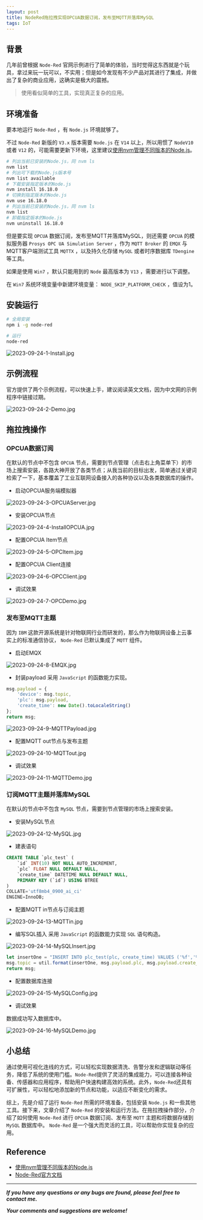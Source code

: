 ```yaml
---
layout: post
title: NodeRed拖拉拽实现OPCUA数据订阅，发布至MQTT并落库MySQL
tags: IoT
---
```


## 背景

几年前曾根据 `Node-Red` 官网示例进行了简单的体验，当时觉得这东西就是个玩具，拿过来玩一玩可以，不实用；但是如今发现有不少产品对其进行了集成，并做出了复杂的商业应用，这确实是极大的震撼。

> 使用看似简单的工具，实现真正复杂的应用。

## 环境准备

要本地运行 `Node-Red` ，有 `Node.js` 环境就够了。

不过 `Node-Red` 新版的 `V3.x` 版本需要 `Node.js` 在 `V14` 以上，所以用惯了 `NodeV10` 或者 `V12` 的，可能需要更新下环境，这里建议[使用nvm管理不同版本的Node.js](https://heartsuit.blog.csdn.net/article/details/116665356)。

```bash
# 列出当前已安装的Node.js，同 nvm ls
nvm list
# 列出可下载的Node.js版本号
nvm list available
# 下载安装指定版本的Node.js
nvm install 16.18.0
# 切换到指定版本的Node.js
nvm use 16.18.0
# 列出当前已安装的Node.js，同 nvm ls
nvm list
# 卸载指定版本的Node.js
nvm uninstall 16.18.0
```

但是要实现 `OPCUA` 数据订阅，发布至MQTT并落库MySQL，则还需要 `OPCUA` 的模拟服务器 `Prosys OPC UA Simulation Server` ，作为 `MQTT Broker` 的 `EMQX` 与MQTT客户端测试工具 `MQTTX` ，以及持久化存储 `MySQL` 或者时序数据库 `TDengine` 等工具。

如果是使用 `Win7` ，默认只能用到的 `Node` 最高版本为 `V13` ，需要进行以下调整。

在 `Win7` 系统环境变量中新建环境变量： `NODE_SKIP_PLATFORM_CHECK` ，值设为1。

## 安装运行

```bash
# 全局安装
npm i -g node-red

# 运行
node-red
```

![2023-09-24-1-Install.jpg](https://github.com/heartsuit/heartsuit.github.io/raw/master/pictures/2023-09-24-1-Install.jpg)

## 示例流程

官方提供了两个示例流程，可以快速上手，建议阅读英文文档，因为中文网的示例程序中链接过期。

![2023-09-24-2-Demo.jpg](https://github.com/heartsuit/heartsuit.github.io/raw/master/pictures/2023-09-24-2-Demo.jpg)

## 拖拉拽操作

### OPCUA数据订阅

在默认的节点中不包含 `OPCUA` 节点，需要到节点管理（点击右上角菜单下）的市场上搜索安装，各路大神开放了各类节点；从我当前的目标出发，简单通过关键词检索了一下，基本覆盖了工业互联网设备接入的各种协议以及各类数据库的操作。

* 启动OPCUA服务端模拟器

![2023-09-24-3-OPCUAServer.jpg](https://github.com/heartsuit/heartsuit.github.io/raw/master/pictures/2023-09-24-3-OPCUAServer.jpg)

* 安装OPCUA节点

![2023-09-24-4-InstallOPCUA.jpg](https://github.com/heartsuit/heartsuit.github.io/raw/master/pictures/2023-09-24-4-InstallOPCUA.jpg)

* 配置OPCUA Item节点

![2023-09-24-5-OPCItem.jpg](https://github.com/heartsuit/heartsuit.github.io/raw/master/pictures/2023-09-24-5-OPCItem.jpg)

* 配置OPCUA Client连接

![2023-09-24-6-OPCClient.jpg](https://github.com/heartsuit/heartsuit.github.io/raw/master/pictures/2023-09-24-6-OPCClient.jpg)

* 调试效果

![2023-09-24-7-OPCDemo.jpg](https://github.com/heartsuit/heartsuit.github.io/raw/master/pictures/2023-09-24-7-OPCDemo.jpg)

### 发布至MQTT主题

因为 `IBM` 这款开源系统是针对物联网行业而研发的，那么作为物联网设备上云事实上的标准通信协议， `Node-Red` 已默认集成了 `MQTT` 组件。

* 启动EMQX

![2023-09-24-8-EMQX.jpg](https://github.com/heartsuit/heartsuit.github.io/raw/master/pictures/2023-09-24-8-EMQX.jpg)

* 封装payload
采用 `JavaScript` 的函数能力实现。

```javascript
msg.payload = {
    'device': msg.topic,
    'plc': msg.payload,
    'create_time': new Date().toLocaleString()
};
return msg;
```

![2023-09-24-9-MQTTPayload.jpg](https://github.com/heartsuit/heartsuit.github.io/raw/master/pictures/2023-09-24-9-MQTTPayload.jpg)

* 配置MQTT out节点与发布主题

![2023-09-24-10-MQTTout.jpg](https://github.com/heartsuit/heartsuit.github.io/raw/master/pictures/2023-09-24-10-MQTTout.jpg)

* 调试效果

![2023-09-24-11-MQTTDemo.jpg](https://github.com/heartsuit/heartsuit.github.io/raw/master/pictures/2023-09-24-11-MQTTDemo.jpg)

### 订阅MQTT主题并落库MySQL

在默认的节点中不包含 `MySQL` 节点，需要到节点管理的市场上搜索安装。

* 安装MySQL节点

![2023-09-24-12-MySQL.jpg](https://github.com/heartsuit/heartsuit.github.io/raw/master/pictures/2023-09-24-12-MySQL.jpg)

* 建表语句

```sql
CREATE TABLE `plc_test` (
	`id` INT(10) NOT NULL AUTO_INCREMENT,
	`plc` FLOAT NULL DEFAULT NULL,
	`create_time` DATETIME NULL DEFAULT NULL,
	PRIMARY KEY (`id`) USING BTREE
)
COLLATE='utf8mb4_0900_ai_ci'
ENGINE=InnoDB;
```

* 配置MQTT in节点与订阅主题

![2023-09-24-13-MQTTin.jpg](https://github.com/heartsuit/heartsuit.github.io/raw/master/pictures/2023-09-24-13-MQTTin.jpg)

* 编写SQL插入
采用 `JavaScript` 的函数能力实现 `SQL` 语句构造。

![2023-09-24-14-MySQLInsert.jpg](https://github.com/heartsuit/heartsuit.github.io/raw/master/pictures/2023-09-24-14-MySQLInsert.jpg)

```javascript
let insertOne = "INSERT INTO plc_test(plc, create_time) VALUES ('%f','%s')";
msg.topic = util.format(insertOne, msg.payload.plc, msg.payload.create_time)
return msg;
```

* 配置数据库连接

![2023-09-24-15-MySQLConfig.jpg](https://github.com/heartsuit/heartsuit.github.io/raw/master/pictures/2023-09-24-15-MySQLConfig.jpg)

* 调试效果

数据成功写入数据库中。

![2023-09-24-16-MySQLDemo.jpg](https://github.com/heartsuit/heartsuit.github.io/raw/master/pictures/2023-09-24-16-MySQLDemo.jpg)

## 小总结

通过使用可视化连线的方式，可以轻松实现数据清洗、告警分发和逻辑联动等任务，降低了系统的使用门槛。`Node-Red`提供了灵活的集成能力，可以连接各种设备、传感器和应用程序，帮助用户快速构建高效的系统。此外，`Node-Red`还具有可扩展性，可以轻松地添加新的节点和功能，以适应不断变化的需求。

综上，先是介绍了运行 `Node-Red` 所需的环境准备，包括安装 `Node.js` 和一些其他工具。接下来，文章介绍了 `Node-Red` 的安装和运行方法。在拖拉拽操作部分，介绍了如何使用 `Node-Red` 进行 `OPCUA` 数据订阅、发布至 `MQTT` 主题和将数据存储到 `MySQL` 数据库中。 `Node-Red` 是一个强大而灵活的工具，可以帮助你实现复杂的应用。

## Reference

* [使用nvm管理不同版本的Node.js](https://heartsuit.blog.csdn.net/article/details/116665356)
* [Node-Red官方文档](https://nodered.org/docs/getting-started/local)

---

**_If you have any questions or any bugs are found, please feel free to contact me._**

**_Your comments and suggestions are welcome!_**
